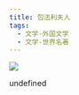 ```yaml
---
title: 包法利夫人
tags:
  - 文学-外国文学
  - 文学-世界名著
---
```


![](https://wfqqreader-1252317822.image.myqcloud.com/cover/620/23303620/s_23303620.jpg)

undefined